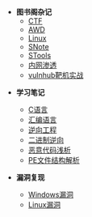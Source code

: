 <!-- docs/_sidebar.md -->

- **图书阁杂记**
  * [CTF](图书阁杂记/ctf.md)
  * [AWD](图书阁杂记/awd.md)
  * [Linux](图书阁杂记/linux.md)
  * [SNote](图书阁杂记/SNote.md)
  * [STools](图书阁杂记/STools.md)
  * [内网渗透](图书阁杂记/内网渗透.md)
  * [vulnhub靶机实战](图书阁杂记/vulnhub靶机实战.md)

* **学习笔记**
  * [C语言](学习笔记/c语言.md)
  * [汇编语言](学习笔记/汇编语言.md)
  * [逆向工程](学习笔记/逆向工程.md)
  * [二进制逆向](学习笔记/二进制逆向.md)
  * [恶意代码浅析](学习笔记/恶意代码浅析.md)
  * [PE文件结构解析](学习笔记/PE文件结构解析.md)


* **漏洞复现**
  * [Windows漏洞](漏洞复现/Windows漏洞.md)
  * [Linux漏洞](漏洞复现/Linux漏洞.md)